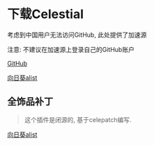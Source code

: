 # 下载Celestial

考虑到中国用户无法访问GitHub, 此处提供了加速源

注意: 不建议在加速源上登录自己的GitHub账户

[GitHub](https://github.com/CubeWhyMC/celestial)

[向日葵alist](http://alist.lunarclient.top/file/celestial-2.7.2-SNAPSHOT-fatjar.jar)

## 全饰品补丁

> 这个插件是闭源的, 基于celepatch编写.

[向日葵alist](http://alist.lunarclient.top/file/CosmeticsPatch-1.0-SNAPSHOT-patch.jar)
